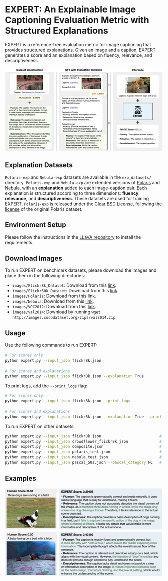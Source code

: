 # EXPERT: An Explainable Image Captioning Evaluation Metric with Structured Explanations

EXPERT is a reference-free evaluation metric for image captioning that provides structured explanations. Given an image and a caption, EXPERT generates a score and an explanation based on fluency, relevance, and descriptiveness.

<p align="center">
  <img src="images/framework.png" width="750">
</p>

## Explanation Datasets
`Polaris-exp` and `Nebula-exp` datasets are available in the `exp_datasets/` directory. `Polaris-exp` and `Nebula-exp` are extended versions of [Polaris](https://huggingface.co/datasets/yuwd/Polaris) and [Nebula](https://huggingface.co/datasets/Ka2ukiMatsuda/Nebula),
with an **explanation** added to each image-caption pair.
Each explanation is structured according to three dimensions: **fluency**, **relevance**, and **descriptiveness**.
These datasets are used for training EXPERT.
`Polaris-exp` is released under the [Clear BSD License](https://github.com/hjkim811/EXPERT/blob/main/exp_datasets/LICENSE), following the [license](https://github.com/keio-smilab24/Polos/blob/master/LICENSE) of the original Polaris dataset.

## Environment Setup
Please follow the instructions in the [LLaVA repository](https://github.com/haotian-liu/LLaVA?tab=readme-ov-file#install) to install the requirements.

## Download Images
To run EXPERT on benchmark datasets, please download the images and place them in the following directories:
- `images/Flickr8k_Dataset`: Download from this [link](https://www.kaggle.com/datasets/adityajn105/flickr8k).
- `images/Flickr30k_Dataset`: Download from this [link](https://www.kaggle.com/datasets/hsankesara/flickr-image-dataset).
- `images/Polaris`: Download from this [link](https://github.com/keio-smilab24/Polos?tab=readme-ov-file#datasets).
- `images/Nebula`: Download from this [link](https://github.com/Ka2ukiMatsuda/DENEB?tab=readme-ov-file#dataset).
- `images/VOC2012`: Download from this [link](http://host.robots.ox.ac.uk/pascal/VOC/voc2012/#devkit).
- `images/val2014`: Download by running `wget http://images.cocodataset.org/zips/val2014.zip`.

## Usage
Use the following commands to run EXPERT:
```bash
# For scores only
python expert.py --input_json flickr8k.json

# For scores and explanations
python expert.py --input_json flickr8k.json --explanation True
```

To print logs, add the `--print_logs` flag:
```bash
# For scores only
python expert.py --input_json flickr8k.json --print_logs

# For scores and explanations
python expert.py --input_json flickr8k.json --explanation True --print_logs
```

To run EXPERT on other datasets:
```bash
python expert.py --input_json flickr8k.json                          # Flickr8k-EX
python expert.py --input_json crowdflower_flickr8k.json              # Flickr8k-CF
python expert.py --input_json composite.json                         # COMPOSITE
python expert.py --input_json polaris_test.json                      # Polaris
python expert.py --input_json nebula_test.json                       # Nebula
python expert.py --input_json pascal_50s.json --pascal_category HC   # Pascal-50S (HC, HI, HM, MM)
```

## Examples
<p align="center">
  <img src="images/examples.png" width="650">
</p>
